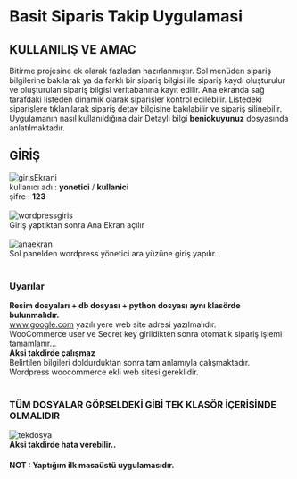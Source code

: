 # Basit Siparis Takip Uygulamasi

## KULLANILIŞ VE AMAC

Bitirme projesine ek olarak fazladan hazırlanmıştır. Sol menüden sipariş bilgilerine bakılarak ya da farklı bir sipariş bilgisi ile sipariş kaydı oluşturulur ve oluşturulan sipariş bilgisi veritabanına kayıt edilir. Ana ekranda sağ tarafdaki listeden dinamik olarak siparişler kontrol edilebilir. Listedeki siparişlere tıklanılarak sipariş detay bilgisine bakılabilir ve sipariş silinebilir. 
Uygulamanın nasıl kullanıldığına dair Detaylı bilgi **beniokuyunuz** dosyasında anlatılmaktadır.

## GİRİŞ

![girisEkrani](https://user-images.githubusercontent.com/44618036/83196708-09f3a800-a145-11ea-98c6-986bbbfc7254.PNG)</br>
kullanıcı adı : **yonetici** / **kullanici** </br>
şifre : **123** </br>
</br>
![wordpressgiris](https://user-images.githubusercontent.com/44618036/83197059-8e462b00-a145-11ea-9c13-68f996de5ccc.PNG)</br>
Giriş yaptıktan sonra Ana Ekran açılır </br>
</br>
![anaekran](https://user-images.githubusercontent.com/44618036/83196818-30194800-a145-11ea-89c0-096fbc6bb82e.PNG)</br>
Sol panelden wordpress yönetici ara yüzüne giriş yapılır. </br>
</br>
### Uyarılar 
**Resim dosyaları + db dosyası + python dosyası aynı klasörde bulunmalıdır.** </br>
www.google.com yazılı yere web site adresi yazılmalıdır. </br>
WooCommerce user ve Secret key girildikten sonra otomatik sipariş işlemi tamamlanır...  </br>
**Aksi takdirde çalışmaz** </br>
Belirtilen bilgileri doldurduktan sonra tam anlamıyla çalışmaktadır. </br>
Wordpress woocommerce ekli web sitesi gereklidir. </br>
</br>
### TÜM DOSYALAR GÖRSELDEKİ GİBİ TEK KLASÖR İÇERİSİNDE OLMALIDIR
![tekdosya](https://user-images.githubusercontent.com/44618036/83197168-b9c91580-a145-11ea-949c-47b849cd0da6.PNG)</br>
**Aksi takdirde hata verebilir..** </br>

#### **NOT : Yaptığım ilk masaüstü uygulamasıdır.**




